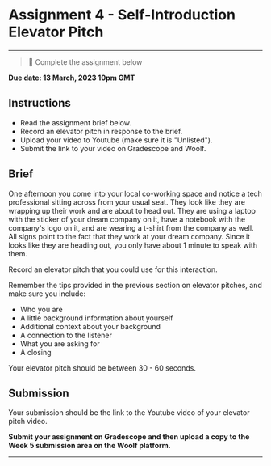 # Assignment 4 - Self-Introduction Elevator Pitch

---

> 📝 Complete the assignment below

**Due date: 13 March, 2023 10pm GMT**

## Instructions

- Read the assignment brief below.
- Record an elevator pitch in response to the brief.
- Upload your video to Youtube (make sure it is "Unlisted").
- Submit the link to your video on Gradescope and Woolf.

## Brief

One afternoon you come into your local co-working space and notice a tech professional sitting across from your usual seat. They look like they are wrapping up their work and are about to head out. They are using a laptop with the sticker of your dream company on it, have a notebook with the company's logo on it, and are wearing a t-shirt from the company as well. All signs point to the fact that they work at your dream company. Since it looks like they are heading out, you only have about 1 minute to speak with them. 

Record an elevator pitch that you could use for this interaction.

Remember the tips provided in the previous section on elevator pitches, and make sure you include:

- Who you are
- A little background information about yourself
- Additional context about your background
- A connection to the listener
- What you are asking for
- A closing

Your elevator pitch should be between 30 - 60 seconds.

## Submission

Your submission should be the link to the Youtube video of your elevator pitch video.

**Submit your assignment on Gradescope and then upload a copy to the Week 5 submission area on the Woolf platform.**

---
